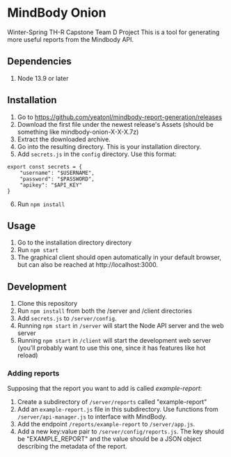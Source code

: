 # MindBody Onion
Winter-Spring TH-R Capstone Team D Project This is a tool for generating more useful reports from the Mindbody API.

## Dependencies
1. Node 13.9 or later

## Installation
1. Go to https://github.com/yeatonl/mindbody-report-generation/releases
2. Download the first file under the newest release's Assets (should be something like mindbody-onion-X-X-X.7z)
3. Extract the downloaded archive.
4. Go into the resulting directory. This is your installation directory.
5. Add `secrets.js` in the `config` directory. Use this format:
```
export const secrets = {
	"username": "$USERNAME",
	"password": "$PASSWORD",
	"apikey": "$API_KEY"
}
```
6. Run `npm install`

## Usage
1. Go to the installation directory directory
2. Run `npm start`
3. The graphical client should open automatically in your default browser, but can also be reached at http://localhost:3000.

## Development
1. Clone this repository
2. Run `npm install` from both the /server and /client directories
3. Add `secrets.js` to `/server/config`.
4. Running `npm start` in `/server` will start the Node API server and the web server
6. Running `npm start` in `/client` will start the development web server (you'll probably want to use this one, since it has features like hot reload)

### Adding reports
Supposing that the report you want to add is called *example-report*:
1. Create a subdirectory of `/server/reports` called "example-report"
2. Add an `example-report.js` file in this subdirectory. Use functions from `/server/api-manager.js` to interface with MindBody.
3. Add the endpoint `/reports/example-report` to `/server/app.js`.
4. Add a new key:value pair to `/server/config/reports.js`. The key should be "EXAMPLE_REPORT" and the value should be a JSON object describing the metadata of the report. 
